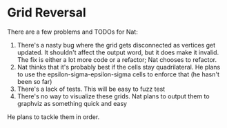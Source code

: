 # Grid Reversal

There are a few problems and TODOs for Nat:

1. There's a nasty bug where the grid gets disconnected as vertices get updated. It
shouldn't affect the output word, but it does make it invalid. The fix is either a
lot more code or a refactor; Nat chooses to refactor.
2. Nat thinks that it's probably best if the cells stay quadrilateral. He plans to
use the epsilon-sigma-epsilon-sigma cells to enforce that (he hasn't been so far)
3. There's a lack of tests. This will be easy to fuzz test
4. There's no way to visualize these grids. Nat plans to output them to graphviz as
something quick and easy

He plans to tackle them in order.
